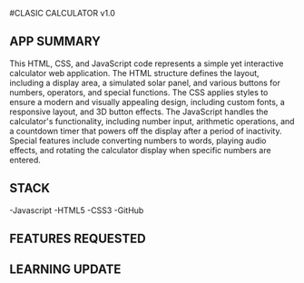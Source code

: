 #CLASIC CALCULATOR v1.0

## APP SUMMARY

This HTML, CSS, and JavaScript code represents a simple yet interactive calculator web application. The HTML structure defines the layout, including a display area, a simulated solar panel, and various buttons for numbers, operators, and special functions. The CSS applies styles to ensure a modern and visually appealing design, including custom fonts, a responsive layout, and 3D button effects. The JavaScript handles the calculator's functionality, including number input, arithmetic operations, and a countdown timer that powers off the display after a period of inactivity. Special features include converting numbers to words, playing audio effects, and rotating the calculator display when specific numbers are entered.

## STACK

-Javascript
-HTML5
-CSS3
-GitHub

## FEATURES REQUESTED

## LEARNING UPDATE
